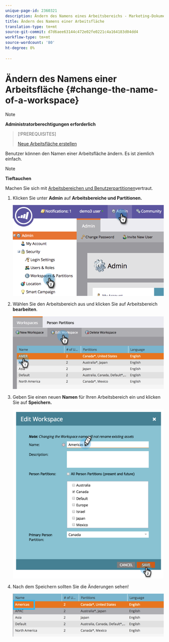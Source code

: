 ```yaml
---
unique-page-id: 2360321
description: Ändern des Namens eines Arbeitsbereichs - Marketing-Dokumente - Produktdokumentation
title: Ändern des Namens einer Arbeitsfläche
translation-type: tm+mt
source-git-commit: d7d6aee63144c472e02fe0221c4a164183d04dd4
workflow-type: tm+mt
source-wordcount: '80'
ht-degree: 0%

---
```



# Ändern des Namens einer Arbeitsfläche {#change-the-name-of-a-workspace}

>[!NOTE]
>
>**Administratorberechtigungen erforderlich**

>[!PREREQUISITES]
>
>[Neue Arbeitsfläche erstellen](create-a-new-workspace.md)

Benutzer können den Namen einer Arbeitsfläche ändern. Es ist ziemlich einfach.

>[!NOTE]
>
>**Tieftauchen**
>
>Machen Sie sich mit [Arbeitsbereichen und Benutzerpartitionen](understanding-workspaces-and-person-partitions.md)vertraut.

1. Klicken Sie unter **Admin** auf **Arbeitsbereiche und Partitionen.**

   ![](assets/image2014-9-17-11-3a8-3a28.png)

1. Wählen Sie den Arbeitsbereich aus und klicken Sie auf Arbeitsbereich **bearbeiten**.

   ![](assets/two-4.png)

1. Geben Sie einen neuen **Namen** für Ihren Arbeitsbereich ein und klicken Sie auf **Speichern.**

   ![](assets/three-4.png)

1. Nach dem Speichern sollten Sie die Änderungen sehen!

   ![](assets/image2014-9-17-11-3a9-3a9.png)

